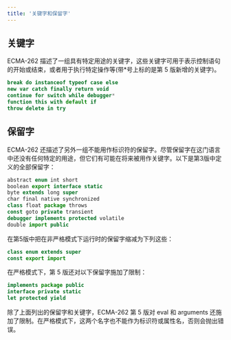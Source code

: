 ```yaml
---
title: '关键字和保留字'
---
```


## 关键字

ECMA-262 描述了一组具有特定用途的关键字，这些关键字可用于表示控制语句的开始或结束，或者用于执行特定操作等(带*号上标的是第 5 版新增的关键字)。
```js
break do instanceof typeof case else 
new var catch finally return void 
continue for switch while debugger* 
function this with default if 
throw delete in try
```

## 保留字

ECMA-262 还描述了另外一组不能用作标识符的保留字。尽管保留字在这门语言中还没有任何特定的用途，但它们有可能在将来被用作关键字。以下是第3版中定义的全部保留字：
```js
abstract enum int short 
boolean export interface static 
byte extends long super 
char final native synchronized 
class float package throws 
const goto private transient 
debugger implements protected volatile 
double import public
```
在第5版中把在非严格模式下运行时的保留字缩减为下列这些：
```js
class enum extends super 
const export import
```
在严格模式下，第 5 版还对以下保留字施加了限制：
```js
implements package public 
interface private static 
let protected yield
```
除了上面列出的保留字和关键字，ECMA-262 第 5 版对 eval 和 arguments 还施加了限制。在严格模式下，这两个名字也不能作为标识符或属性名，否则会抛出错误。